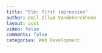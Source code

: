 ```yaml
---
title: "Elm: first impression"
author: Emil Illum Vandekerckhove
layout: post
video: false
comments: false
categories: Web Development
---
```


